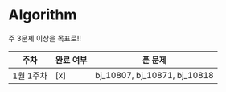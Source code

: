 # Algorithm

주 3문제 이상을 목표로!!

| 주차      | 완료 여부 | 푼 문제                      |
| --------- | --------- | ---------------------------- |
| 1월 1주차 | [x]       | bj_10807, bj_10871, bj_10818 |
